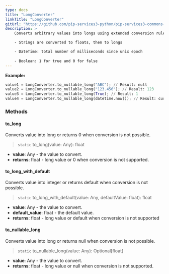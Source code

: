 ```yaml
---
type: docs
title: "LongConverter"
linkTitle: "LongConverter"
gitUrl: "https://github.com/pip-services3-python/pip-services3-commons-python"
description: > 
    Converts arbitrary values into longs using extended conversion rules:

    - Strings are converted to floats, then to longs

    - DateTime: total number of milliseconds since unix epoсh
    
    - Boolean: 1 for true and 0 for false
---
```



**Example:**

```python
value1 = LongConverter.to_nullable_long("ABC"); // Result: null
value2 = LongConverter.to_nullable_long("123.456"); // Result: 123
value3 = LongConverter.to_nullable_long(True); // Result: 1
value4 = LongConverter.to_nullable_long(datetime.now()); // Result: current milliseconds

```

### Methods

#### to_long
Converts value into long or returns 0 when conversion is not possible.

> `static` to_long(value: Any): float

- **value**: Any - the value to convert.
- **returns**: float - long value or 0 when conversion is not supported.

#### to_long_with_default
Converts value into integer or returns default when conversion is not possible.

> `static` to_long_with_default(value: Any, defaultValue: float): float

- **value**: Any - the value to convert.
- **default_value**: float - the default value.
- **returns**: float - long value or default when conversion is not supported

#### to_nullable_long
Converts value into long or returns null when conversion is not possible.

> `static` to_nullable_long(value: Any): Optional[float]

- **value**: Any - the value to convert.
- **returns**: float - long value or null when conversion is not supported.
